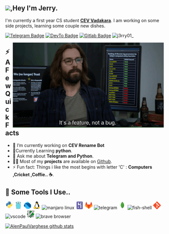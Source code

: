 <h2><img src="https://raw.githubusercontent.com/MartinHeinz/MartinHeinz/master/wave.gif" width="30px">,Hey I'm Jerry.</h2>
<p>I'm currently a first year CS student <strong><a href="https://gpckaduthuruthy.ac.in/">CEV Vadakara</a></strong>. I am working on some side projects, learning some couple new dishes.</p>
<p><a href="https://t.me/j3rry01"><img src="https://img.shields.io/badge/-@J3rry01-0290F7?style=flat-square&amp;labelColor=FFFFFF&amp;logo=Telegram&amp;link=https://t.me/j3rry01" alt="Telegram Badge"></a> <a href="https://dev.to/j3rry01"><img src="https://img.shields.io/badge/-@Jerry01-FFFFFF?style=flat-square&amp;labelColor=0A0A0A&amp;logo=dev.to&amp;link=https://dev.to/J3rry01" alt="DevTo Badge"></a> <a href="https://gitlab.com/j3rry01/"><img src="https://img.shields.io/badge/-@J3rry01-380D75?style=flat-square&amp;logo=Gitlab&amp;link=https://gitlab.com/J3rry01/" alt="Gitlab Badge"></a> <img src="https://img.shields.io/badge/J3rry01_-380D75?style=for-the-badge&logo=twitter&logoColor=white;link=https://twitter.com/j3rry01_" alt="j3rry01_" /></a> </p>
<img align="right" width=480 height=270 src="src/gilfoyle.gif" />
<h2>⚡️ A Few Quick Facts</h2>
<ul>
<li>🔭 I’m currently working on <strong>CEV Rename Bot</strong></li>
<li>🌱Currently Learning <strong> python</strong>.</li>
<li>💬 Ask me about <strong>Telegram and Python</strong>.</li>
<li>👨‍💻 Most of my <strong>projects</strong> are available on <a href="https://github.com/j3rry01v">Github</a>.</li>
<li>⚡ Fun fact: Things i like the most begins with letter 'C' : <strong>Computers ,Cricket ,Coffie..  ☕</strong>.</li>
</ul>
<h2>🚀 Some Tools I Use..</h2>
<p align="left">
<img src="https://raw.githubusercontent.com/devicons/devicon/master/icons/python/python-original.svg" alt="python" width="25" height="25" />
<img src="https://raw.githubusercontent.com/devicons/devicon/master/icons/go/go-original.svg" alt="Go" width="25" height="25" />
<img src="https://raw.githubusercontent.com/github/explore/80688e429a7d4ef2fca1e82350fe8e3517d3494d/topics/dart/dart.png" alt="dart" width="25" height="25" />
<img src="https://raw.githubusercontent.com/devicons/devicon/master/icons/linux/linux-original.svg" alt="linux" width="25" height="25" />
<img src="https://upload.wikimedia.org/wikipedia/commons/thumb/3/3e/Manjaro-logo.svg/1024px-Manjaro-logo.svg.png" alt="manjaro linux" width="25" height="25" />
<img src="https://raw.githubusercontent.com/devicons/devicon/master/icons/heroku/heroku-plain.svg" alt="heroku" width="25" height="25" />
<img src="https://raw.githubusercontent.com/devicons/devicon/master/icons/gitlab/gitlab-original.svg" alt="gitlab" width="25" height="25" />
<img src="https://upload.wikimedia.org/wikipedia/commons/thumb/8/82/Telegram_logo.svg/600px-Telegram_logo.svg.png" alt="telegram" width="25" height="25" />
<img src="https://raw.githubusercontent.com/devicons/devicon/master/icons/mongodb/mongodb-original.svg" alt="mongodb" width="25" height="25" />
<img src="https://fishshell.com/assets/img/Terminal_Logo2_CRT_Flat.png" alt="fish-shell" width="25" height="25" />
<img src="https://raw.githubusercontent.com/devicons/devicon/master/icons/git/git-original.svg" alt="git" width="25" height="25" />
<img src="https://cdn.worldvectorlogo.com/logos/visual-studio-code-1.svg" alt="vscode" width="25" height="25" />
<img src="https://raw.githubusercontent.com/devicons/devicon/master/icons/vim/vim-original.svg" alt="vim" width="25" height="25" />
<img src="https://avatars0.githubusercontent.com/u/39539223?s=460&u=f213f82c027815991ef5ad42ae0fdb49e80e22c3&v=4" alt="brave browser" width="25" height="25" />
</p>

[![AlenPaulVarghese github stats](https://github-readme-stats.vercel.app/api?username=j3rry01v&count_private=true&show_icons=true&theme=radical)](https://github.com/j3rry01v)
